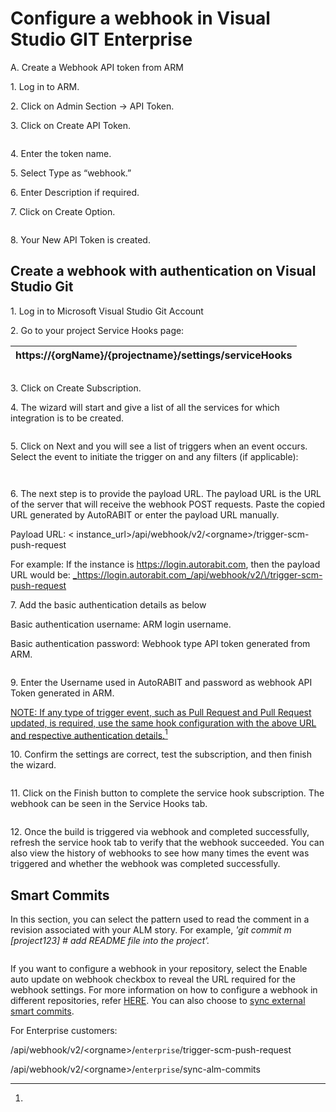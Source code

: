 # Configure a webhook in Visual Studio GIT Enterprise

A.      Create a Webhook API token from ARM

1\.      Log in to ARM.

2\.      Click on Admin Section -> API Token.

3\.      Click on Create API Token.

<figure><img src="../../../../../.gitbook/assets/image (16).png" alt=""><figcaption></figcaption></figure>

&#x20;4\.      Enter the token name.

5\.      Select Type as “webhook.”

6\.      Enter Description if required.

7\.      Click on Create Option.

&#x20;

<figure><img src="../../../../../.gitbook/assets/image (17).png" alt=""><figcaption></figcaption></figure>

8\.      Your New API Token is created.

&#x20;

## Create a webhook with authentication on Visual Studio Git

&#x20;

1\. Log in to Microsoft Visual Studio Git Account

2\. Go to your project Service Hooks page:

| https://{orgName}/{projectname}/settings/serviceHooks |
| ----------------------------------------------------- |

<figure><img src="../../../../../.gitbook/assets/image (18).png" alt=""><figcaption></figcaption></figure>

3\. Click on Create Subscription.

4\. The wizard will start and give a list of all the services for which integration is to be created.

<figure><img src="../../../../../.gitbook/assets/image (19).png" alt=""><figcaption></figcaption></figure>

&#x20;5\. Click on Next and you will see a list of triggers when an event occurs. Select the event to initiate the trigger on and any filters (if applicable):

<figure><img src="../../../../../.gitbook/assets/image (20).png" alt=""><figcaption></figcaption></figure>

<figure><img src="../../../../../.gitbook/assets/image (21).png" alt=""><figcaption></figcaption></figure>

6\. The next step is to provide the payload URL. The payload URL is the URL of the server that will receive the webhook POST requests. Paste the copied URL generated by AutoRABIT or enter the payload URL manually.

Payload URL: < instance\_url>/api/webhook/v2/\<orgname>/trigger-scm-push-request

For example: If the instance is https://login.autorabit.com, then the payload URL would be: [_https://login.autorabit.com_/api/webhook/v2/\<orgname>/trigger-scm-push-request](https://login.autorabit.com/api/webhook/v2/%3Corgname%3E/trigger-scm-push-request)

&#x20;

7\. Add the basic authentication details as below

Basic authentication username: ARM login username.

Basic authentication password: Webhook type API token generated from ARM.

<figure><img src="../../../../../.gitbook/assets/image (22).png" alt=""><figcaption></figcaption></figure>

9\.      Enter the Username used in AutoRABIT and password as webhook API Token generated in ARM.

[NOTE: If any type of trigger event, such as Pull Request and Pull Request updated, is required, use the same hook configuration with the above URL and respective authentication details.](#user-content-fn-1)[^1]

10\.  Confirm the settings are correct, test the subscription, and then finish the wizard.

<figure><img src="../../../../../.gitbook/assets/image (23).png" alt=""><figcaption></figcaption></figure>

11\.  Click on the Finish button to complete the service hook subscription. The webhook can be seen in the Service Hooks tab.

<figure><img src="../../../../../.gitbook/assets/image (24).png" alt=""><figcaption></figcaption></figure>

12\.  Once the build is triggered via webhook and completed successfully, refresh the service hook tab to verify that the webhook succeeded. You can also view the history of webhooks to see how many times the event was triggered and whether the webhook was completed successfully.

&#x20;

## Smart Commits

In this section, you can select the pattern used to read the comment in a revision associated with your ALM story. For example, _'git commit m \[project123] # add README file into the project'._

<figure><img src="../../../../../.gitbook/assets/image (25).png" alt=""><figcaption></figcaption></figure>

If you want to configure a webhook in your repository, select the Enable auto update on webhook checkbox to reveal the URL required for the webhook settings. For more information on how to configure a webhook in different repositories, refer [HERE](file://product-guides/arm/arm-features/webhooks). You can also choose to [sync external smart commits](file://product-guides/arm/arm-features/version-control/introduction-to-version-control/version-control-repositories-summary).

&#x20;

For Enterprise customers:

/api/webhook/v2/\<orgname>/`enterprise`/trigger-scm-push-request

/api/webhook/v2/\<orgname>/`enterprise`/sync-alm-commits

&#x20;

&#x20;

&#x20;

[^1]: 
